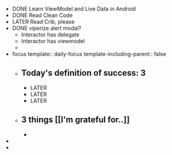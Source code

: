 - DONE Learn ViewModel and Live Data in Android
- DONE Read Clean Code
- LATER Read Crib, please
- DONE viperize alert modal?
	- Interactor has delegate
	- Interactor has viewmodel
	-
- focus
  template:: daily-focus
  template-including-parent:: false
	- ## Today's definition of success: 3
		- LATER
		- LATER
		- LATER
	- ## 3 things [[I'm grateful for..]]
		-
-
-